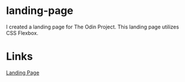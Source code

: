 # landing-page
I created a landing page for The Odin Project. This landing page utilizes CSS Flexbox. 

# Links 
[Landing Page](https://www.theodinproject.com/lessons/foundations-landing-page)
